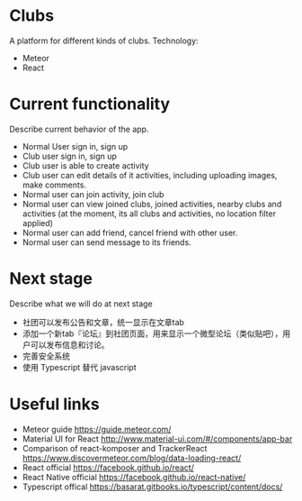 # Clubs

A platform for different kinds of clubs.
Technology:
 * Meteor
 * React

# Current functionality
Describe current behavior of the app.
 * Normal User sign in, sign up
 * Club user sign in, sign up
 * Club user is able to create activity
 * Club user can edit details of it activities, including uploading images, make comments.
 * Normal user can join activity, join club
 * Normal user can view joined clubs, joined activities,  nearby clubs and activities (at the moment, its all clubs and activities, no location filter applied)
 * Normal user can add friend, cancel friend with other user.
 * Normal user can send message to its friends.

# Next stage
Describe what we will do at next stage
 * 社团可以发布公告和文章，统一显示在文章tab
 * 添加一个新tab『论坛』到社团页面，用来显示一个微型论坛（类似贴吧），用户可以发布信息和讨论。
 * 完善安全系统
 * 使用 Typescript 替代 javascript

# Useful links
* Meteor guide https://guide.meteor.com/
* Material UI for React http://www.material-ui.com/#/components/app-bar
* Comparison of react-komposer and TrackerReact https://www.discovermeteor.com/blog/data-loading-react/
* React official https://facebook.github.io/react/
* React Native official https://facebook.github.io/react-native/
* Typescript offical https://basarat.gitbooks.io/typescript/content/docs/
